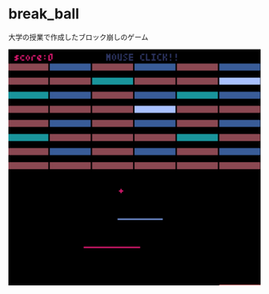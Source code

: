 # break_ball
大学の授業で作成したブロック崩しのゲーム

![ブロック崩し](https://github.com/okasyun/break_ball/blob/main/スクリーンショット%202021-03-24%2017.56.05.png)

